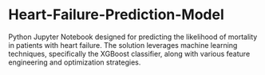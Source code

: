 # Heart-Failure-Prediction-Model
Python Jupyter Notebook designed for predicting the likelihood of mortality in patients with heart failure. The solution leverages machine learning techniques, specifically the XGBoost classifier, along with various feature engineering and optimization strategies.
